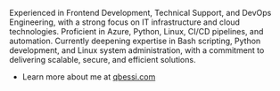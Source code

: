 Experienced in Frontend Development, Technical Support, and DevOps Engineering, with a strong focus on IT infrastructure and cloud technologies. Proficient in Azure, Python, Linux, CI/CD pipelines, and automation. Currently deepening expertise in Bash scripting, Python development, and Linux system administration, with a commitment to delivering scalable, secure, and efficient solutions.

- Learn more about me at [qbessi.com](http://qbessi.com)
